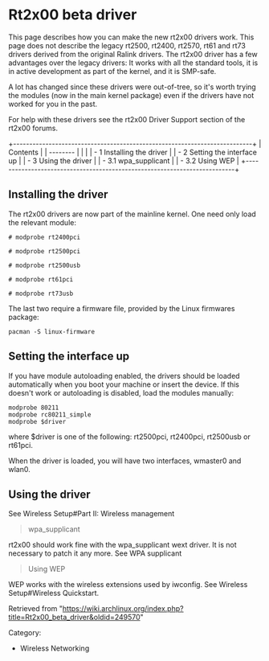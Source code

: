 Rt2x00 beta driver
==================

This page describes how you can make the new rt2x00 drivers work. This
page does not describe the legacy rt2500, rt2400, rt2570, rt61 and rt73
drivers derived from the original Ralink drivers. The rt2x00 driver has
a few advantages over the legacy drivers: It works with all the standard
tools, it is in active development as part of the kernel, and it is
SMP-safe.

A lot has changed since these drivers were out-of-tree, so it's worth
trying the modules (now in the main kernel package) even if the drivers
have not worked for you in the past.

For help with these drivers see the rt2x00 Driver Support section of the
rt2x00 forums.

+--------------------------------------------------------------------------+
| Contents                                                                 |
| --------                                                                 |
|                                                                          |
| -   1 Installing the driver                                              |
| -   2 Setting the interface up                                           |
| -   3 Using the driver                                                   |
|     -   3.1 wpa_supplicant                                               |
|     -   3.2 Using WEP                                                    |
+--------------------------------------------------------------------------+

Installing the driver
---------------------

The rt2x00 drivers are now part of the mainline kernel. One need only
load the relevant module:

    # modprobe rt2400pci

    # modprobe rt2500pci

    # modprobe rt2500usb

    # modprobe rt61pci

    # modprobe rt73usb

The last two require a firmware file, provided by the Linux firmwares
package:

    pacman -S linux-firmware

Setting the interface up
------------------------

If you have module autoloading enabled, the drivers should be loaded
automatically when you boot your machine or insert the device. If this
doesn't work or autoloading is disabled, load the modules manually:

    modprobe 80211
    modprobe rc80211_simple
    modprobe $driver

where $driver is one of the following: rt2500pci, rt2400pci, rt2500usb
or rt61pci.

When the driver is loaded, you will have two interfaces, wmaster0 and
wlan0.

Using the driver
----------------

See Wireless Setup#Part II: Wireless management

> wpa_supplicant

rt2x00 should work fine with the wpa_supplicant wext driver. It is not
necessary to patch it any more. See WPA supplicant

> Using WEP

WEP works with the wireless extensions used by iwconfig. See Wireless
Setup#Wireless Quickstart.

Retrieved from
"https://wiki.archlinux.org/index.php?title=Rt2x00_beta_driver&oldid=249570"

Category:

-   Wireless Networking
